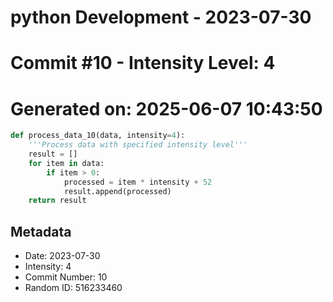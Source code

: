 ﻿# python Development - 2023-07-30
# Commit #10 - Intensity Level: 4
# Generated on: 2025-06-07 10:43:50
```python
def process_data_10(data, intensity=4):
    '''Process data with specified intensity level'''
    result = []
    for item in data:
        if item > 0:
            processed = item * intensity + 52
            result.append(processed)
    return result
```
## Metadata
- Date: 2023-07-30
- Intensity: 4
- Commit Number: 10
- Random ID: 516233460
